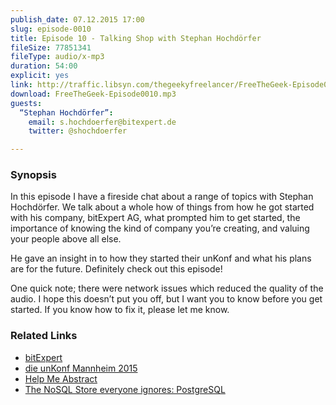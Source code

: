 ```yaml
---
publish_date: 07.12.2015 17:00
slug: episode-0010
title: Episode 10 - Talking Shop with Stephan Hochdörfer
fileSize: 77851341
fileType: audio/x-mp3
duration: 54:00
explicit: yes
link: http://traffic.libsyn.com/thegeekyfreelancer/FreeTheGeek-Episode0010.mp3
download: FreeTheGeek-Episode0010.mp3
guests:
  “Stephan Hochdörfer”:
    email: s.hochdoerfer@bitexpert.de
    twitter: @shochdoerfer

---
```

### Synopsis

In this episode I have a fireside chat about a range of topics with Stephan Hochdörfer. We talk about a whole how of things from how he got started with his company, bitExpert AG, what prompted him to get started, the importance of knowing the kind of company you’re creating, and valuing your people above all else. 

He gave an insight in to how they started their unKonf and what his plans are for the future. Definitely check out this episode!

One quick note; there were network issues which reduced the quality of the audio. I hope this doesn’t put you off, but I want you to know before you get started. If you know how to fix it, please let me know.

### Related Links

- [bitExpert](https://www.bitexpert.de)
- [die unKonf Mannheim 2015](https://www.unkonf.de)
- [Help Me Abstract](http://helpmeabstract.com)
- [The NoSQL Store everyone ignores: PostgreSQL](https://talks.bitexpert.de/phpuk15-postgres-nosql/#/)
